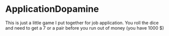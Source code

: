 # ApplicationDopamine
This is just a little game I put together for job application. You roll the dice and need to get a 7 or a pair before you run out of money (you have 1000 $) 
